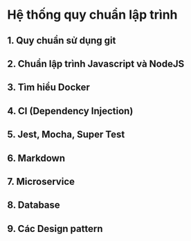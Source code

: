 # Hệ thống quy chuẩn lập trình

## 1. Quy chuẩn sử dụng git

## 2. Chuẩn lập trình Javascript và NodeJS

## 3. Tìm hiểu Docker

## 4. CI (Dependency Injection)

## 5. Jest, Mocha, Super Test

## 6. Markdown

## 7. Microservice

## 8. Database

## 9. Các Design pattern















